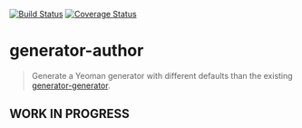 [![Build Status](https://secure.travis-ci.org/devert/generator-author.svg)](https://travis-ci.org/devert/generator-author)
[![Coverage Status](https://coveralls.io/repos/devert/generator-author/badge.svg)](https://coveralls.io/r/devert/generator-author)

# generator-author 

> Generate a Yeoman generator with different defaults than the existing [generator-generator](https://github.com/yeoman/generator-generator).

## WORK IN PROGRESS